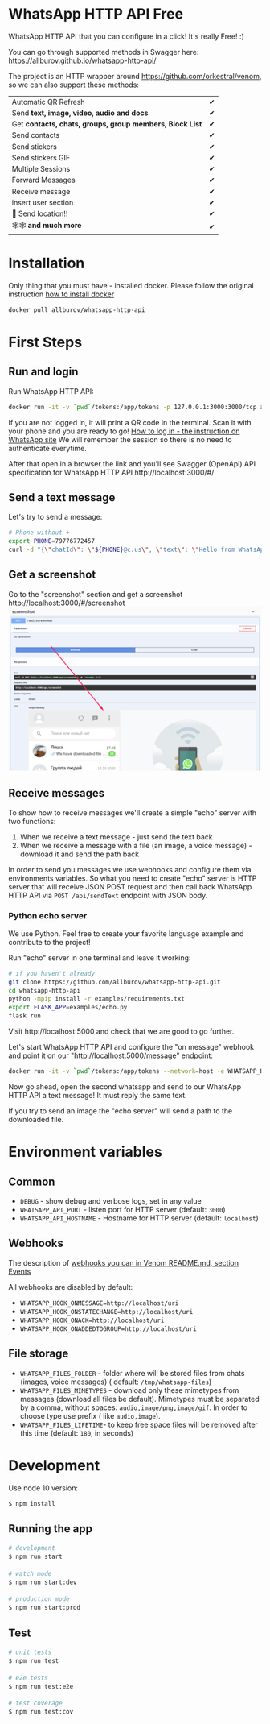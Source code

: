 # WhatsApp HTTP API Free

WhatsApp HTTP API that you can configure in a click! It's really Free! :)

You can go through supported methods in Swagger here: https://allburov.github.io/whatsapp-http-api/

The project is an HTTP wrapper around https://github.com/orkestral/venom, so we can also support these methods:

|                                                            |     |
| ---------------------------------------------------------- | --- |
| Automatic QR Refresh                                       | ✔   |
| Send **text, image, video, audio and docs**                | ✔   |
| Get **contacts, chats, groups, group members, Block List** | ✔   |
| Send contacts                                              | ✔   |
| Send stickers                                              | ✔   |
| Send stickers GIF                                          | ✔   |
| Multiple Sessions                                          | ✔   |
| Forward Messages                                           | ✔   |
| Receive message                                            | ✔   |
| insert user section                                        | ✔   |
| 📍 Send location!!                                         | ✔   |
| 🕸🕸 **and much more**                                       | ✔   |

# Installation

Only thing that you must have - installed docker. Please follow the original
instruction [how to install docker](https://docs.docker.com/get-docker/)

```bash
docker pull allburov/whatsapp-http-api
```

# First Steps

## Run and login

Run WhatsApp HTTP API:

```bash
docker run -it -v `pwd`/tokens:/app/tokens -p 127.0.0.1:3000:3000/tcp allburov/whatsapp-http-api
```

If you are not logged in, it will print a QR code in the terminal. Scan it with your phone and you are ready to go!
[How to log in - the instruction on WhatsApp site](https://faq.whatsapp.com/general/download-and-installation/how-to-log-in-or-out/?lang=en)
We will remember the session so there is no need to authenticate everytime.

After that open in a browser the link and you'll see Swagger (OpenApi) API specification for WhatsApp HTTP API
http://localhost:3000/#/

## Send a text message

Let's try to send a message:

```bash
# Phone without +
export PHONE=79776772457
curl -d "{\"chatId\": \"${PHONE}@c.us\", \"text\": \"Hello from WhatsApp HTTP API Free\" }" -H "Content-Type: application/json" -X POST http://localhost:3000/api/sendText
```

## Get a screenshot

Go to the "screenshot" section and get a screenshot http://localhost:3000/#/screenshot
![](./docs/screenshot.png)

## Receive messages

To show how to receive messages we'll create a simple "echo" server with two functions:

1. When we receive a text message - just send the text back
2. When we receive a message with a file (an image, a voice message) - download it and send the path back

In order to send you messages we use webhooks and configure them via environments variables. So what you need to
create "echo" server is HTTP server that will receive JSON POST request and then call back WhatsApp HTTP API
via `POST /api/sendText` endpoint with JSON body.

### Python echo server

We use Python. Feel free to create your favorite language example and contribute to the project!

Run "echo" server in one terminal and leave it working:

```bash
# if you haven't already
git clone https://github.com/allburov/whatsapp-http-api.git 
cd whatsapp-http-api
python -mpip install -r examples/requirements.txt
export FLASK_APP=examples/echo.py
flask run
```

Visit http://localhost:5000 and check that we are good to go further.

Let's start WhatsApp HTTP API and configure the "on message" webhook and point it on our "http://localhost:5000/message"
endpoint:

```bash
docker run -it -v `pwd`/tokens:/app/tokens --network=host -e WHATSAPP_HOOK_ONMESSAGE=http://localhost:5000/message allburov/whatsapp-http-api
```

Now go ahead, open the second whatsapp and send to our WhatsApp HTTP API a text message! It must reply the same text.

If you try to send an image the "echo server" will send a path to the downloaded file.

# Environment variables

## Common

- `DEBUG` - show debug and verbose logs, set in any value
- `WHATSAPP_API_PORT` - listen port for HTTP server (default: `3000`)
- `WHATSAPP_API_HOSTNAME` - Hostname for HTTP server (default: `localhost`)

## Webhooks

The description of [webhooks you can in Venom README.md, section Events](https://github.com/orkestral/venom#events)

All webhooks are disabled by default:

- `WHATSAPP_HOOK_ONMESSAGE=http://localhost/uri`
- `WHATSAPP_HOOK_ONSTATECHANGE=http://localhost/uri`
- `WHATSAPP_HOOK_ONACK=http://localhost/uri`
- `WHATSAPP_HOOK_ONADDEDTOGROUP=http://localhost/uri`

## File storage

- `WHATSAPP_FILES_FOLDER` - folder where will be stored files from chats (images, voice messages) (
  default: `/tmp/whatsapp-files`)
- `WHATSAPP_FILES_MIMETYPES` - download only these mimetypes from messages (download all files be default). Mimetypes
  must be separated by a comma, without spaces: `audio,image/png,image/gif`. In order to choose type use prefix (
  like `audio,image`).
- `WHATSAPP_FILES_LIFETIME`- to keep free space files will be removed after this time (default: `180`, in seconds)

# Development

Use node 10 version:

```bash
$ npm install
```

## Running the app

```bash
# development
$ npm run start

# watch mode
$ npm run start:dev

# production mode
$ npm run start:prod
```

## Test

```bash
# unit tests
$ npm run test

# e2e tests
$ npm run test:e2e

# test coverage
$ npm run test:cov
```
